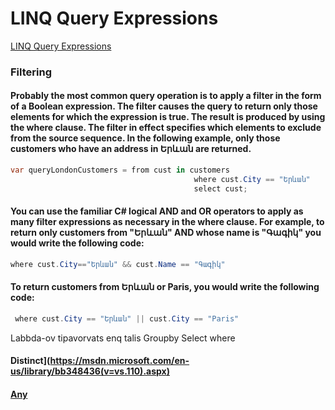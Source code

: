 # LINQ  Query Expressions


[LINQ  Query Expressions](https://msdn.microsoft.com/en-us/library/bb397676.aspx)

### Filtering
#### Probably the most common query operation is to apply a filter in the form of a Boolean expression. The filter causes the query to return only those elements for which the expression is true. The result is produced by using the where clause. The filter in effect specifies which elements to exclude from the source sequence. In the following example, only those customers who have an address in Երևան are returned.

```C#
var queryLondonCustomers = from cust in customers
                                         where cust.City == "Երևան"
                                         select cust;
```

#### You can use the familiar C# logical AND and OR operators to apply as many filter expressions as necessary in the where clause. For example, to return only customers from "Երևան" AND whose name is "Գագիկ" you would write the following code:

```C#
where cust.City=="Երևան" && cust.Name == "Գագիկ"
```
#### To return customers from Երևան or Paris, you would write the following code:
```C#
 where cust.City == "Երևան" || cust.City == "Paris"
```
Labbda-ov tipavorvats enq talis
Groupby
Select
where
####  Distinct](https://msdn.microsoft.com/en-us/library/bb348436(v=vs.110).aspx)
####  [Any](https://msdn.microsoft.com/en-us/library/bb534972(v=vs.110).aspx)

